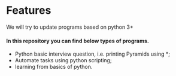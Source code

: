 # Features

We will try to update programs based on python 3+


#### In this repository you can find below types of programs.
- Python basic interview question, i.e. printing Pyramids using *;
- Automate tasks using python scripting;
- learning from basics of python.
